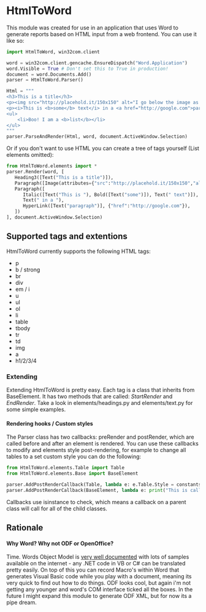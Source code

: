 HtmlToWord
===
This module was created for use in an application that uses Word to generate reports based on HTML input from a web frontend. You can use it like so:

```python
import HtmlToWord, win32com.client

word = win32com.client.gencache.EnsureDispatch("Word.Application")
word.Visible = True # Don't set this to True in production!
document = word.Documents.Add()
parser = HtmlToWord.Parser()

Html = """
<h3>This is a title</h3>
<p><img src="http://placehold.it/150x150" alt="I go below the image as a caption"></p>
<p><i>This is <b>some</b> text</i> in a <a href="http://google.com">paragraph</a></p>
<ul>
    <li>Boo! I am a <b>list</b></li>
</ul>
"""
parser.ParseAndRender(Html, word, document.ActiveWindow.Selection)
```
Or if you don't want to use HTML you can create a tree of tags yourself (List elements omitted):
```python
from HtmlToWord.elements import *
parser.Render(word, [
   Heading3([Text("This is a title")]),
   Paragraph([Image(attributes={"src":"http://placehold.it/150x150","alt":"I go below"})]),
   Paragraph([
      Italic([Text("This is "), Bold([Text("some")]), Text(" text")]),
      Text(" in a "),
      HyperLink([Text("paragraph")], {"href":"http://google.com"}),
   ])
], document.ActiveWindow.Selection)
```

## Supported tags and extentions

HtmlToWord currently supports the following HTML tags:
 * p
 * b / strong
 * br
 * div
 * em / i
 * u
 * ul
 * ol
 * li
 * table
 * tbody
 * tr
 * td
 * img
 * a
 * h1/2/3/4

### Extending
Extending HtmlToWord is pretty easy. Each tag is a class that inherits from BaseElement. It has two methods that are called: *StartRender* and *EndRender*. Take a look in elements/headings.py and elements/text.py for some simple examples.

#### Rendering hooks / Custom styles
The Parser class has two callbacks: preRender and postRender, which are called before and after an element is rendered.
You can use these callbacks to modify and elements style post-rendering, for example to change all tables to a set custom style you can do the following:

```python
from HtmlToWord.elements.Table import Table
from HtmlToWord.elements.Base import BaseElement

parser.AddPostRenderCallback(Table, lambda e: e.Table.Style = constants.wdSomeTableStyleHere)
parser.AddPostRenderCallback(BaseElement, lambda e: print("This is called for every element"))
```

Callbacks use isinstance to check, which means a callback on a parent class will call for all of the child classes.

## Rationale
#### Why Word? Why not ODF or OpenOffice?
Time. Words Object Model is [very well documented](http://msdn.microsoft.com/en-us/library/ff837519) with lots of samples available on the internet - any .NET code in VB or C# can be translated pretty easily. On top of this you can record Macro's within Word that generates Visual Basic code while you play with a document, meaning its very quick to find out how to do things. ODF looks cool, but again i'm not getting any younger and word's COM interface ticked all the boxes. In the future I might expand this module to generate ODF XML, but for now its a pipe dream.